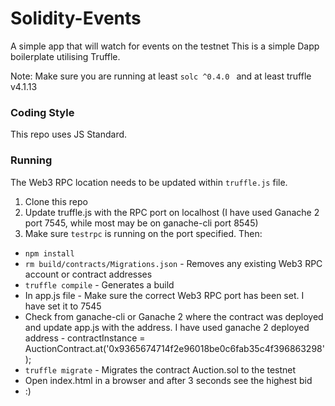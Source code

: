 # Solidity-Events
A simple app that will watch for events on the testnet
This is a simple Dapp boilerplate utilising Truffle.

Note: Make sure you are running at least `solc ^0.4.0 ` and at least truffle v4.1.13

### Coding Style

This repo uses JS Standard.

### Running

The Web3 RPC location needs to be updated within `truffle.js` file.

1. Clone this repo
2. Update truffle.js with the RPC port on localhost (I have used Ganache 2 port 7545, while most may be on ganache-cli port 8545)
3. Make sure `testrpc` is running on the port specified. Then:
  - `npm install`
  - `rm build/contracts/Migrations.json` - Removes any existing Web3 RPC account or contract addresses 
  - `truffle compile` - Generates a build
  - In app.js file - Make sure the correct Web3 RPC port has been set. I have set it to 7545
  - Check from ganache-cli or Ganache 2 where the contract was deployed and update app.js with the address. I have used ganache 2 deployed address - contractInstance = AuctionContract.at('0x9365674714f2e96018be0c6fab35c4f396863298');
  - `truffle migrate` - Migrates the contract Auction.sol to the testnet
  - Open index.html in a browser and after 3 seconds see the highest bid
  - :)
